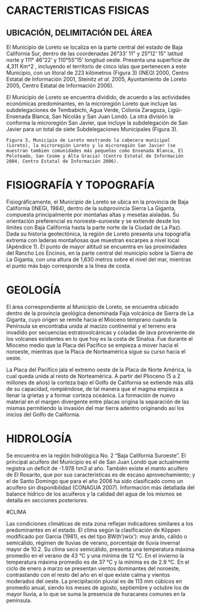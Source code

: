 # CARACTERISTICAS FISICAS

## UBICACIÓN, DELIMITACIÓN DEL ÁREA

El Municipio de Loreto se localiza en la parte central del estado de Baja California Sur, dentro de las coordenadas 26°33' 11" y 25°12' 15" latitud norte y 111° 46”22’ y 110°55”15’ longitud oeste. Presenta una superficie de 4,311 Km^2 , incluyendo el territorio de cinco islas que pertenecen a este Municipio, con un litoral de 223 kilómetros (Figura 3) (INEGI 2000, Centro Estatal de Información 2001, Steinitz _et al_. 2005, Ayuntamiento de Loreto 2005, Centro Estatal de Información 2006).

El Municipio de Loreto se encuentra dividido, de acuerdo a las actividades económicas predominantes, en la microregión Loreto que incluye las subdelegaciones de Tembabichi, Agua Verde, Colonia Zaragoza, Ligüi-Ensenada Blanca, San Nicolás y San Juan Londó. La otra división la conforma la microregión San Javier, que incluye la subdelegación de San Javier para un total de siete Subdelegaciones Municipales (Figura 3).

```
Figura 3, Municipio de Loreto mostrando la cabecera municipal (Loreto), la microregión Loreto y la microregión San Javier (se muestran también comunidades más pequeñas como Ensenada Blanca, El Peloteado, San Cosme y Alta Gracia) (Centro Estatal de Información 2004, Centro Estatal de Información 2006).
```

# FISIOGRAFÍA Y TOPOGRAFÍA

Fisiográficamente, el Municipio de Loreto se ubica en la provincia de Baja California (INEGI, 1984), dentro de la subprovincia Sierra La Giganta, compuesta principalmente por montañas altas y mesetas aisladas. Su orientación preferencial es noroeste–suroeste y se extiende desde los límites con Baja California hasta la parte norte de la Ciudad de La Paz). Dada su historia geotectónica, la región de Loreto presenta una topografía extrema con laderas montañosas que muestran escarpes a nivel local (Apéndice 1). El punto de mayor altitud se encuentra en las proximidades del Rancho Los Encinos, en la parte central del municipio sobre la Sierra de La Giganta, con una altura de 1,630 metros sobre el nivel del mar, mientras el punto más bajo corresponde a la línea de costa.

# GEOLOGÍA

El área correspondiente al Municipio de Loreto, se encuentra ubicado dentro de la provincia geológica denominada Faja volcánica de Sierra de La Giganta, cuyo origen se
remite hacia el Mioceno temprano cuando la Península se encontraba unida al macizo continental y el terreno era invadido por secuencias estratovolcánicas y coladas de lava proveniente de los volcanes existentes en lo que hoy es la costa de Sinaloa. Fue durante el Mioceno medio que la Placa del Pacífico se empieza a mover hacia el noroeste, mientras que la Placa de Norteamérica sigue su curso hacia el oeste.

La Placa del Pacífico jala el extremo oeste de la Placa de Norte América, la cual queda unida al resto de Norteamérica. A partir del Plioceno (5 a 2 millones de años) la corteza bajo el Golfo de California se extiende más allá de su capacidad, rompiéndose, de tal manera que el magma empieza a llenar la grietas y a formar corteza oceánica. La formación de nuevo material en el margen divergente entre placas origina la separación de las mismas permitiendo la invasión del mar tierra adentro originando así los inicios del Golfo de California.

# HIDROLOGÍA

Se encuentra en la región hidrológica No. 2 “Baja California Suroeste”. El principal acuífero del Municipio es el de San Juan Londó que actualmente registra un deficit de -1.978 hm3 al año. También existe el manto acuífero de El Rosarito, que por sus características es de escaso aprovechamiento; y el de Santo Domingo que para el año 2006 ha sido clasificado como un acuífero sin disponibilidad (CONAGUA 2007). Información más detallada del balance hidrico de los acuiferos y la calidad del agua de los mismos se detalla en secciones posteriores.

#CLIMA

Las condiciones climáticas de esta zona reflejan indicadores similares a los predominantes en el estado. El clima según la clasificación de Köppen modificado por García (1981), es del tipo BW(h’)w(x’): muy árido, cálido o semicálido, régimen de lluvias de verano, porcentaje de lluvia invernal mayor de 10.2. Su clima seco semicálido, presenta una temperatura máxima promedio en el verano de 43 °C y una mínima de 12 °C. En el invierno la temperatura máxima promedio es de 37 °C y la mínima es de 2.9 °C. En el ciclo de enero a marzo se presentan vientos dominantes del noroeste, contrastando con el resto del año en el que existe calma y vientos moderados del oeste. La precipitación pluvial es de 113 mm cúbicos en promedio anual, siendo los meses de agosto, septiembre y octubre los de mayor lluvia, a lo que se suma la presencia de huracanes comunes en la península.
